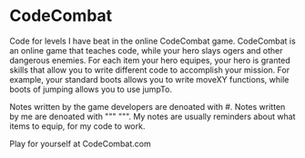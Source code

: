 # CodeCombat
Code for levels I have beat in the online CodeCombat game. 
CodeCombat is an online game that teaches code, while your hero slays ogers and other dangerous enemies.
For each item your hero equipes, your hero is granted skills that allow you to write different code to accomplish your mission. 
For example, your standard boots allows you to write moveXY functions, while boots of jumping allows you to use jumpTo.

Notes written by the game developers are denoated with #. 
Notes written by me are denoated with """ """. 
My notes are usually reminders about what items to equip, for my code to work. 

Play for yourself at CodeCombat.com 
